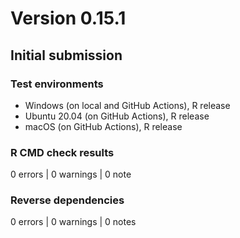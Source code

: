 # Version 0.15.1

## Initial submission

### Test environments

* Windows (on local and GitHub Actions), R release
* Ubuntu 20.04 (on GitHub Actions), R release
* macOS (on GitHub Actions), R release

### R CMD check results

0 errors | 0 warnings | 0 note

### Reverse dependencies

0 errors | 0 warnings | 0 notes
